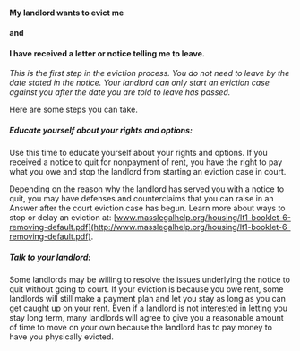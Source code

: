 #### My landlord wants to evict me
#### and
#### I have received a letter or notice telling me to leave.

*This is the first step in the eviction process. You do not need to
leave by the date stated in the notice. Your landlord can only start an
eviction case against you after the date you are told to leave has
passed.*

Here are some steps you can take.

##### Educate yourself about your rights and options: 

Use this time to educate yourself about your rights and options. If you
received a notice to quit for nonpayment of rent, you have the right to
pay what you owe and stop the landlord from starting an eviction case in
court.

Depending on the reason why the landlord has served you with a notice to
quit, you may have defenses and counterclaims that you can raise in an
Answer after the court eviction case has begun. Learn more about ways to
stop or delay an eviction at:
[www.masslegalhelp.org/housing/lt1-booklet-6-removing-default.pdf](http://www.masslegalhelp.org/housing/lt1-booklet-6-removing-default.pdf).

##### Talk to your landlord: 

Some landlords may be willing to resolve the issues underlying the
notice to quit without going to court. If your eviction is because you
owe rent, some landlords will still make a payment plan and let you stay
as long as you can get caught up on your rent. Even if a landlord is not
interested in letting you stay long term, many landlords will agree to
give you a reasonable amount of time to move on your own because the
landlord has to pay money to have you physically evicted.


